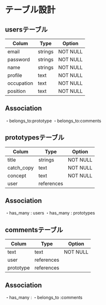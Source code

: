 # テーブル設計

## usersテーブル
| Colum      | Type    | Option   |
| ---------- | ------- | -------- |
| email      | strings | NOT NULL |
| password   | strings | NOT NULL |
| name       | strings | NOT NULL |
| profile    | text    | NOT NULL |
| occupation | text    | NOT NULL |
| position   | text    | NOT NULL |

## Association
・belongs_to:prototype
・belongs_to:comments

## prototypesテーブル
| Colum        | Type          | Option        |
| ------------ | ------------- | ------------- |
| title        | strings       | NOT NULL      |
| catch_copy   | text          | NOT NULL      |
| concept      | text          | NOT NULL      |
| user         | references    |               |


## Association
・has_many : users
・has_many : prototypes

## commentsテーブル
| Colum     | Type       | Option   |
| --------- | ---------- | -------- |
| text      | text       | NOT NULL |
| user      | references |          |
| prototype | references |          |

## Association
・has_many : 
・belongs_to :comments